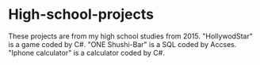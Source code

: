 # High-school-projects
These projects are from my high school studies from 2015.
"HollywodStar" is a game coded by C#.
"ONE Shushi-Bar" is a SQL coded by Accses.
"Iphone calculator" is a calculator coded by C#.


